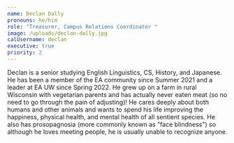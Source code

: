 ```yaml
---
name: Declan Dally
pronouns: he/him
role: "Treasurer, Campus Relations Coordinator "
image: /uploads/declan-dally.jpg
calUsername: declan
executive: true
priority: 2
---
```


Declan is a senior studying English Linguistics, CS, History, and Japanese. He has been a member of the EA community since Summer 2021 and a leader at EA UW since Spring 2022. He grew up on a farm in rural Wisconsin with vegetarian parents and has actually never eaten meat (so no need to go through the pain of adjusting)\! He cares deeply about both humans and other animals and wants to spend his life improving the happiness, physical health, and mental health of all sentient species. He also has prosopagnosia (more commonly known as "face blindness") so although he loves meeting people, he is usually unable to recognize anyone.
